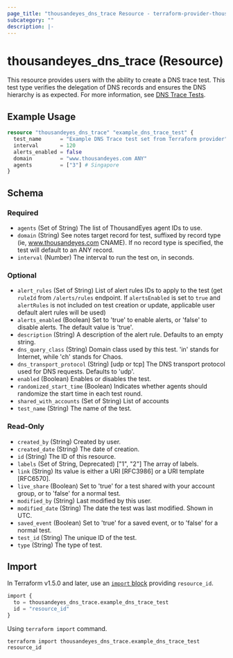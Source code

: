 ```yaml
---
page_title: "thousandeyes_dns_trace Resource - terraform-provider-thousandeyes"
subcategory: ""
description: |-
---
```


# thousandeyes_dns_trace (Resource)

This resource provides users with the ability to create a DNS trace test. This test type verifies the delegation of DNS records and ensures the DNS hierarchy is as expected. For more information, see [DNS Trace Tests](https://docs.thousandeyes.com/product-documentation/internet-and-wan-monitoring/tests#dns-trace-test).

## Example Usage

```terraform
resource "thousandeyes_dns_trace" "example_dns_trace_test" {
  test_name      = "Example DNS Trace test set from Terraform provider"
  interval       = 120
  alerts_enabled = false
  domain         = "www.thousandeyes.com ANY"
  agents         = ["3"] # Singapore
}
```

<!-- schema generated by tfplugindocs -->
## Schema

### Required

- `agents` (Set of String) The list of ThousandEyes agent IDs to use.
- `domain` (String) See notes	target record for test, suffixed by record type (ie, www.thousandeyes.com CNAME). If no record type is specified, the test will default to an ANY record.
- `interval` (Number) The interval to run the test on, in seconds.

### Optional

- `alert_rules` (Set of String) List of alert rules IDs to apply to the test (get `ruleId` from `/alerts/rules` endpoint. If `alertsEnabled` is set to `true` and `alertRules` is not included on test creation or update, applicable user default alert rules will be used)
- `alerts_enabled` (Boolean) Set to 'true' to enable alerts, or 'false' to disable alerts. The default value is 'true'.
- `description` (String) A description of the alert rule. Defaults to an empty string.
- `dns_query_class` (String) Domain class used by this test. 'in' stands for Internet, while 'ch' stands for Chaos.
- `dns_transport_protocol` (String) [udp or tcp] The DNS transport protocol used for DNS requests. Defaults to 'udp'.
- `enabled` (Boolean) Enables or disables the test.
- `randomized_start_time` (Boolean) Indicates whether agents should randomize the start time in each test round.
- `shared_with_accounts` (Set of String) List of accounts
- `test_name` (String) The name of the test.

### Read-Only

- `created_by` (String) Created by user.
- `created_date` (String) The date of creation.
- `id` (String) The ID of this resource.
- `labels` (Set of String, Deprecated) ["1", "2"] The array of labels.
- `link` (String) Its value is either a URI [RFC3986] or a URI template [RFC6570].
- `live_share` (Boolean) Set to 'true' for a test shared with your account group, or to 'false' for a normal test.
- `modified_by` (String) Last modified by this user.
- `modified_date` (String) The date the test was last modified. Shown in UTC.
- `saved_event` (Boolean) Set to 'true' for a saved event, or to 'false' for a normal test.
- `test_id` (String) The unique ID of the test.
- `type` (String) The type of test.

## Import
In Terraform v1.5.0 and later, use an [`import` block](https://developer.hashicorp.com/terraform/language/import) providing `resource_id`.
```terraform
import {
  to = thousandeyes_dns_trace.example_dns_trace_test
  id = "resource_id"
}
```

Using `terraform import` command.
```shell
terraform import thousandeyes_dns_trace.example_dns_trace_test resource_id
```
